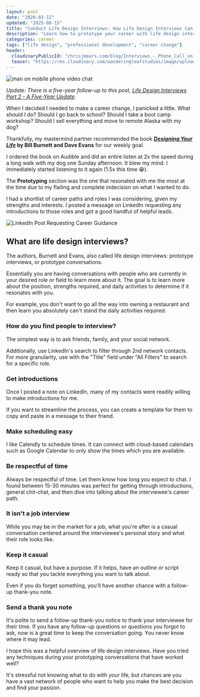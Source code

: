 ```yaml
---
layout: post
date: "2020-03-12"
updated: "2025-08-15"
title: "Conduct Life Design Interviews: How Life Design Interviews Can Help You Find Your Passion"
description: "Learn how to prototype your career with life design interviews. This guide explains how to find and conduct informational interviews with professionals in your desired field to make informed decisions about your career path."
categories: career
tags: ["life design", "professional development", "career change"]
header:
  cloudinaryPublicId: "chrisjmears.com/blog/Interviews_-_Phone_Call_on_Mobile.jpg"
  teaser: "https://res.cloudinary.com/wanderingleafstudios/image/upload/b_auto,c_pad,g_center,h_630,w_1200/v1537890988/chrisjmears.com/blog/Interviews_-_Phone_Call_on_Mobile.jpg"
---
```


![man on mobile phone video chat](https://res.cloudinary.com/wanderingleafstudios/image/upload/v1584053386/chrisjmears.com/blog/Interviews_-_Phone_Call_on_Mobile.jpg)

_Update: There is a five-year follow-up to this post, [Life Design Interviews Part 2 - A Five-Year Update](/blog/conduct-life-design-interviews-part-2)._

When I decided I needed to make a career change, I panicked a little. What should I do? Should I go back to school? Should I take a boot camp workshop? Should I sell everything and move to remote Alaska with my dog?

Thankfully, my mastermind partner recommended the book **<a href="https://designingyour.life/" target="_blank">_Designing Your Life_</a> by Bill Burnett and Dave Evans** for our weekly goal.

I ordered the book on Audible and did an entire listen at 2x the speed during a long walk with my dog one Sunday afternoon. It blew my mind. I immediately started listening to it again (1.5x this time 😁).

The **Prototyping** section was the one that resonated with me the most at the time due to my flailing and complete indecision on what I wanted to do.

I had a shortlist of career paths and roles I was considering, given my strengths and interests. I posted a message on LinkedIn requesting any introductions to those roles and got a good handful of helpful leads.

![LinkedIn Post Requesting Career Guidance](https://res.cloudinary.com/wanderingleafstudios/image/upload/v1584053270/chrisjmears.com/blog/Interviews_-_LinkedIn_Post.png)

## What are life design interviews?

The authors, Burnett and Evans, also called life design interviews: prototype interviews, or prototype conversations.

Essentially you are having conversations with people who are currently in your desired role or field to learn more about it. The goal is to learn more about the position, strengths required, and daily activities to determine if it resonates with you.

For example, you don't want to go all the way into owning a restaurant and then learn you absolutely can't stand the daily activities required.

### How do you find people to interview?

The simplest way is to ask friends, family, and your social network.

Additionally, use LinkedIn's search to filter through 2nd network contacts. For more granularity, use with the "Title" field under "All Filters" to search for a specific role.

### Get introductions

Once I posted a note on LinkedIn, many of my contacts were readily willing to make introductions for me.

If you want to streamline the process, you can create a template for them to copy and paste in a message to their friend.

### Make scheduling easy

I like Calendly to schedule times. It can connect with cloud-based calendars such as Google Calendar to only show the times which you are available.

### Be respectful of time

Always be respectful of time. Let them know how long you expect to chat. I found between 15-30 minutes was perfect for getting through introductions, general chit-chat, and then dive into talking about the interviewee's career path.

### It isn't a job interview

While you may be in the market for a job, what you're after is a casual conversation centered around the interviewee's personal story and what their role looks like.

### Keep it casual

Keep it casual, but have a purpose. If it helps, have an outline or script ready so that you tackle everything you want to talk about.

Even if you do forget something, you'll have another chance with a follow-up thank-you note.

### Send a thank you note

It's polite to send a follow-up thank-you notice to thank your interviewee for their time. If you have any follow-up questions or questions you forgot to ask, now is a great time to keep the conversation going. You never know where it may lead.

I hope this was a helpful overview of life design interviews. Have you tried any techniques during your prototyping conversations that have worked well?

It's stressful not knowing what to do with your life, but chances are you have a vast network of people who want to help you make the best decision and find your passion.
